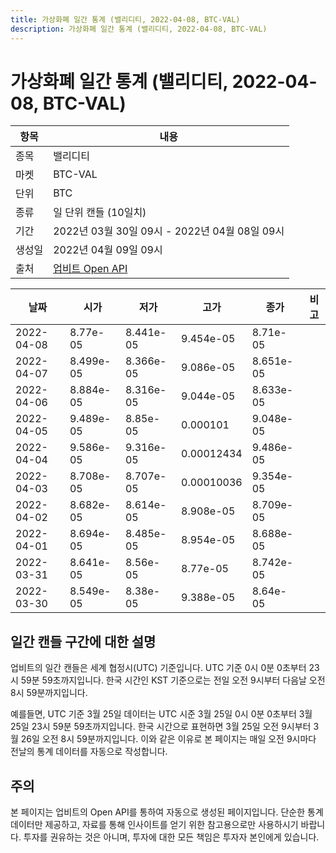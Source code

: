 ```yaml
---
title: 가상화폐 일간 통계 (밸리디티, 2022-04-08, BTC-VAL)
description: 가상화폐 일간 통계 (밸리디티, 2022-04-08, BTC-VAL)
---
```



가상화폐 일간 통계 (밸리디티, 2022-04-08, BTC-VAL)
===

|항목|내용|
|--|--|
|종목|밸리디티|
|마켓|BTC-VAL|
|단위|BTC|
|종류|일 단위 캔들 (10일치)|
|기간|2022년 03월 30일 09시 - 2022년 04월 08일 09시|
|생성일|2022년 04월 09일 09시|
|출처|[업비트 Open API](https://docs.upbit.com)|


|날짜|시가|저가|고가|종가|비고|
|--|--|--|--|--|--|
|2022-04-08|8.77e-05|8.441e-05|9.454e-05|8.71e-05|    |
|2022-04-07|8.499e-05|8.366e-05|9.086e-05|8.651e-05|    |
|2022-04-06|8.884e-05|8.316e-05|9.044e-05|8.633e-05|    |
|2022-04-05|9.489e-05|8.85e-05|0.000101|9.048e-05|    |
|2022-04-04|9.586e-05|9.316e-05|0.00012434|9.486e-05|    |
|2022-04-03|8.708e-05|8.707e-05|0.00010036|9.354e-05|    |
|2022-04-02|8.682e-05|8.614e-05|8.908e-05|8.709e-05|    |
|2022-04-01|8.694e-05|8.485e-05|8.954e-05|8.688e-05|    |
|2022-03-31|8.641e-05|8.56e-05|8.77e-05|8.742e-05|    |
|2022-03-30|8.549e-05|8.38e-05|9.388e-05|8.64e-05|    |


일간 캔들 구간에 대한 설명
---


업비트의 일간 캔들은 세계 협정시(UTC) 기준입니다. 
UTC 기준 0시 0분 0초부터 23시 59분 59초까지입니다. 
한국 시간인 KST 기준으로는 전일 오전 9시부터 다음날 오전 8시 59분까지입니다. 


예를들면, UTC 기준 3월 25일 데이터는 UTC 시준 3월 25일 0시 0분 0초부터 3월 25일 23시 59분 59초까지입니다. 
한국 시간으로 표현하면 3월 25일 오전 9시부터 3월 26일 오전 8시 59분까지입니다. 
이와 같은 이유로 본 페이지는 매일 오전 9시마다 전날의 통계 데이터를 자동으로 작성합니다. 


주의
---


본 페이지는 업비트의 Open API를 통하여 자동으로 생성된 페이지입니다. 
단순한 통계 데이터만 제공하고, 자료를 통해 인사이트를 얻기 위한 참고용으로만 사용하시기 바랍니다. 
투자를 권유하는 것은 아니며, 투자에 대한 모든 책임은 투자자 본인에게 있습니다. 
